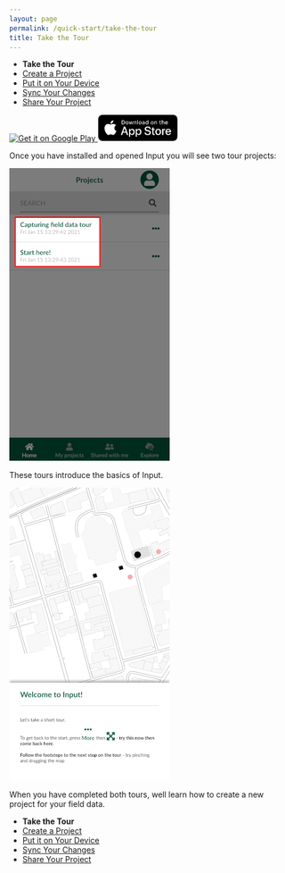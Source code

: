 ```yaml
---
layout: page
permalink: /quick-start/take-the-tour
title: Take the Tour
---
```


* **Take the Tour**
* [Create a Project](/quick-start/create-project)
* [Put it on Your Device](/quick-start/put-project-on-device)
* [Sync Your Changes](/quick-start/sync-changes)
* [Share Your Project](/quick-start/share-project)

<a href='https://play.google.com/store/apps/details?id=uk.co.lutraconsulting&ah=GSqwibzO2n63iMlCjHmMuBk89t4&pcampaignid=MKT-Other-global-all-co-prtnr-py-PartBadge-Mar2515-1&utm_source=input-help&utm_medium=banner&utm_campaign=input'>
	<img alt='Get it on Google Play' src='https://play.google.com/intl/en_us/badges/images/generic/en_badge_web_generic.png' width="180px"/>
</a>
<a href='https://apps.apple.com/us/app/input/id1478603559?ls=1&utm_source=input-help&utm_medium=banner&utm_campaign=input'>
	<img alt='Get it on Apple store' src="/images/App_Store.svg" width="144px" style="padding-top: 0px"/>
</a>

Once you have installed and opened Input you will see two tour projects:

![Input's Tour Projects](../images/input-tour-projects.png)

These tours introduce the basics of Input.

![Welcome to Input](../images/welcome-to-input.png)

When you have completed both tours, well learn how to create a new project 
for your field data.

* **Take the Tour**
* [Create a Project](/quick-start/create-project)
* [Put it on Your Device](/quick-start/put-project-on-device)
* [Sync Your Changes](/quick-start/sync-changes)
* [Share Your Project](/quick-start/share-project)
